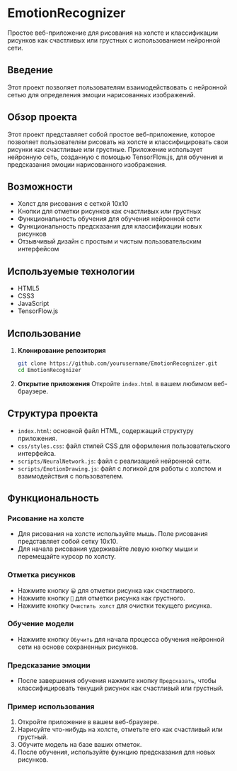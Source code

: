 # EmotionRecognizer

Простое веб-приложение для рисования на холсте и классификации рисунков как счастливых или грустных с использованием нейронной сети.

## Введение

Этот проект позволяет пользователям взаимодействовать с нейронной сетью для определения эмоции нарисованных изображений.

## Обзор проекта

Этот проект представляет собой простое веб-приложение, которое позволяет пользователям рисовать на холсте и классифицировать свои рисунки как счастливые или грустные. 
Приложение использует нейронную сеть, созданную с помощью TensorFlow.js, для обучения и предсказания эмоции нарисованного изображения.

## Возможности

- Холст для рисования с сеткой 10x10
- Кнопки для отметки рисунков как счастливых или грустных
- Функциональность обучения для обучения нейронной сети
- Функциональность предсказания для классификации новых рисунков
- Отзывчивый дизайн с простым и чистым пользовательским интерфейсом

## Используемые технологии

- HTML5
- CSS3
- JavaScript 
- TensorFlow.js

## Использование

1. **Клонирование репозитория**
   ```sh
   git clone https://github.com/yourusername/EmotionRecognizer.git
   cd EmotionRecognizer

2. **Открытие приложения**
   Откройте `index.html` в вашем любимом веб-браузере.

## Структура проекта

- `index.html`: основной файл HTML, содержащий структуру приложения.
- `css/styles.css`: файл стилей CSS для оформления пользовательского интерфейса.
- `scripts/NeuralNetwork.js`: файл с реализацией нейронной сети.
- `scripts/EmotionDrawing.js`: файл с логикой для работы с холстом и взаимодействия с пользователем.

## Функциональность

### Рисование на холсте
- Для рисования на холсте используйте мышь. Поле рисования представляет собой сетку 10x10.
- Для начала рисования удерживайте левую кнопку мыши и перемещайте курсор по холсту.

### Отметка рисунков
- Нажмите кнопку `😀` для отметки рисунка как счастливого.
- Нажмите кнопку `🙁` для отметки рисунка как грустного.
- Нажмите кнопку `Очистить холст` для очистки текущего рисунка.

### Обучение модели
- Нажмите кнопку `Обучить` для начала процесса обучения нейронной сети на основе сохраненных рисунков.

### Предсказание эмоции
- После завершения обучения нажмите кнопку `Предсказать`, чтобы классифицировать текущий рисунок как счастливый или грустный.

### Пример использования

1. Откройте приложение в вашем веб-браузере.
2. Нарисуйте что-нибудь на холсте, отметьте его как счастливый или грустный.
3. Обучите модель на базе ваших отметок.
4. После обучения, используйте функцию предсказания для новых рисунков.




   
   


